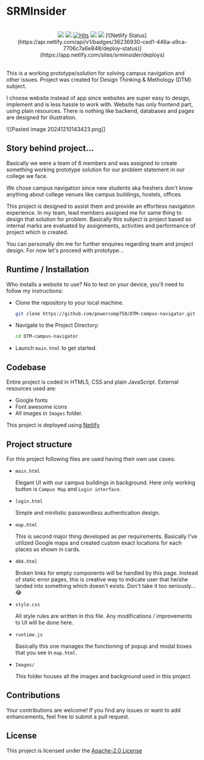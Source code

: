 # SRMInsider

<br>
<div align="center">
<img src="https://img.shields.io/badge/version-v1.1-green">
<img src="https://img.shields.io/badge/release-stable-gree">
<a href="https://hits.sh/github.com/powercomp750/SRMInsider/"><img alt="Hits" src="https://hits.sh/github.com/powercomp750/SRMInsider.svg?color=007ec6"/></a>
<img src="https://img.shields.io/badge/made_with-❤-red"> <a href="https://github.com/powercomp750/SRMInsider/blob/main/LICENSE"><img src="https://img.shields.io/badge/License-Apache_2.0-red.svg"/></a>
  [![Netlify Status](https://api.netlify.com/api/v1/badges/36236930-ced1-446a-a9ca-7706c7a6e848/deploy-status)](https://app.netlify.com/sites/srminsider/deploys)

</div>
<br>

This is a working prototype/solution for solving campus navigation and other issues. Project was created for Design Thinking &amp; Methology (DTM) subject.

I choose website instead of app since websites are super easy to design, implement and is less hassle to work with. Website has only frontend part, using plain resources. There is nothing like backend, databases and pages are designed for illustration.

![[Pasted image 20241210143423.png]]

## Story behind project...

Basically we were a team of 6 members and was assigned to create something working prototype solution for our problem statement in our college we face.

We chose campus navigation since new students aka freshers don't know anything about college venues like campus buildings, hostels, offices.

This project is designed to assist them and provide an effortless navigation experience. In my team, lead members assigned me for same thing to design that solution for problem. Basically this subject is project based so internal marks are evaluated by assignments, activities and performance of project which is created.

You can personally dm me for further enquires regarding team and project design. For now let's proceed with prototype...


## Runtime / Installation

Who installs a website to use? No to test on your device, you'll need to follow my instructions:

* Clone the repository to your local machine.
  
  ```bash
  git clone https://github.com/powercomp750/DTM-campus-navigator.git
  ```
  
* Navigate to the Project Directory:
  
  ```bash
  cd DTM-campus-navigator
  ```
  
* Launch ```main.html``` to get started.

## Codebase

Entire project is coded in HTML5, CSS and plain JavaScript. External resources used are:

* Google fonts 
* Font awesome icons
* All images in <code>Images</code> folder.

This project is deployed using [Netlify](https://www.netlify.com/)
  

## Project structure

For this project following files are used having their own use cases:

* <code>main.html</code>
  
  Elegant UI with our campus buildings in background. Here only working button is <code>Campus Map</code> and ``` Login interface ```.
  

* <code>login.html</code>
  
  Simple and minilistic passwordless authentication design.
  

* <code>map.html</code>
  
  This is second major thing developed as per requirements. Basically I've utilized Google maps and created custom exact locations for each places as shown in cards.
  
* <code>404.html</code>
  
  Broken links for empty components will be handled by this page. Instead of static error pages, this is creative way to indicate user that he/she landed into something which doesn't exists. Don't take it too seriously... 😂
  

* <code>style.css</code>
  
  All style rules are written in this file. Any modifications / improvements to UI will be done here. 

* <code>runtime.js</code>
  
  Basically this one manages the functioning of popup and modal boxes that you see in <code>map.html</code>.
  
- <code>Images/</code>
  
  This folder houses all the images and background used in this project. 

## Contributions

Your contributions are welcome! If you find any issues or want to add enhancements, feel free to submit a pull request.

## License

This project is licensed under the [Apache-2.0 License](https://github.com/powercomp750/DTM-campus-navigator/blob/main/LICENSE)


